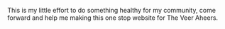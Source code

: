 This is my little effort to do something healthy for my community, come forward and help me making this one stop website for The Veer Aheers.
